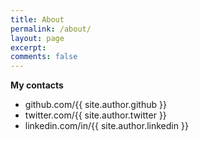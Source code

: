 ```yaml
---
title: About
permalink: /about/
layout: page
excerpt:
comments: false
---
```




**My contacts**

- github.com/{{ site.author.github }}
- twitter.com/{{ site.author.twitter }}
- linkedin.com/in/{{ site.author.linkedin }}
